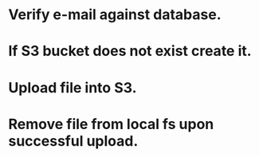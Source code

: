 # Verify e-mail against database.
# If S3 bucket does not exist create it.
# Upload file into S3.
# Remove file from local fs upon successful upload.